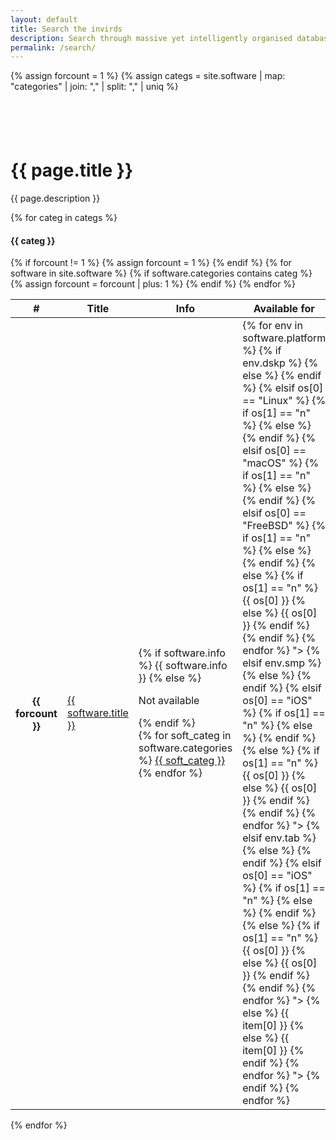 ```yaml
---
layout: default
title: Search the invirds
description: Search through massive yet intelligently organised database
permalink: /search/
---
```

{% assign forcount = 1 %}
{% assign categs =  site.software | map: "categories" | join: ","  | split: "," | uniq %}

<div class="container-fluid bg-clr1 text-white text-center py-3">
  <div style="height:3.5rem;"></div>
  <h1>{{ page.title }}</h1>
  <p>{{ page.description }}</p>
</div>
<div class="container-fluid bg-clr2-light py-3">
  {% for categ in categs %}
  <div class="card mb-3">
    <div class="card-body">
      <span class="anchor" id ="{{ categ | replace: " ", "_" | downcase }}"></span>
      <h4 class="card-title">{{ categ }}</h4>
      <div class="card-text">
        <div class="table-responsive-md">
          <table class="table table-bordered">
            <thead>
              <tr>
                <th scope="col">#</th>
                <th scope="col">Title</th>
                <th scope="col">Info</th>
                <th scope="col">Available for</th>
              </tr>
            </thead>
            <tbody>
              <!-- Ensure that variable forcount has value 1 for each category and such category's card -->
              {% if forcount != 1 %}
              {% assign forcount = 1 %}
              {% endif %}
              {% for software in site.software %}
              {% if software.categories contains categ %}
              <tr>
                <th scope="row">{{ forcount }}</th>
                <td><a class="font-weight-bold text-dark" href="{{ software.url | prepend: site.baseurl | prepend: site.url }}" target="_blank">{{ software.title }}</a>&nbsp;<span class="fas fa-external-link-alt small"></span></td>
                <td>
                  {% if software.info %}
                  {{ software.info }}
                  {% else %}
                  <p>Not available</p>
                  {% endif %}
                  <br>
                  {% for soft_categ in software.categories %}
                  <a href="#{{ soft_categ | replace: " ", "_" | downcase }}"><span class="fas btn btn-light btn-sm text-clr2">{{ soft_categ }}</span></a> 
                  {% endfor %}
                </td>
                <td>
                  {% for env in software.platform %}
                  {% if env.dskp %}
                  <a role="button" class="btn" tabindex="0" data-toggle="popover" data-trigger="focus" data-html="true" data-original-title="Desktop" data-content="
                  {% for os in env.dskp %}
                  {% if os[0] == "Windows" %}
                  {% if os[1] == "n" %}
                  <span class='fab fa-windows border border-warning p-1'></span>
                  {% else %}
                  <span class='fab fa-windows'></span>
                  {% endif %}
                  {% elsif os[0] == "Linux" %}
                  {% if os[1] == "n" %}
                  <span class='fab fa-linux border border-warning p-1'></span>
                  {% else %}
                  <span class='fab fa-linux'></span>
                  {% endif %}
                  {% elsif os[0] == "macOS" %}
                  {% if os[1] == "n" %}
                  <span class='fab fa-apple border border-warning p-1'></span>
                  {% else %}
                  <span class='fab fa-apple'></span>
                  {% endif %}
                  {% elsif os[0] == "FreeBSD" %}
                  {% if os[1] == "n" %}
                  <span class='fab fa-freebsd border border-warning p-1'></span>
                  {% else %}
                  <span class='fab fa-freebsd'></span>
                  {% endif %}
                  {% else %}
                  {% if os[1] == "n" %}
                  <span class='border border-warning shadow-sm p-2'>{{ os[0] }}</span>
                  {% else %}
                  <span class='shadow-sm p-2'>{{ os[0] }}</span>
                  {% endif %}
                  {% endif %}
                  {% endfor %}
                  "><span class="fas fa-desktop"></span></a>
                  {% elsif env.smp %} 
                  <a role="button" class="btn" tabindex="0" data-toggle="popover" data-trigger="focus" data-html="true" data-original-title="Smartphone" data-content="
                  {% for os in env.smp %}
                  {% if os[0] == "Android" %}
                  {% if os[1] == "n" %}
                  <span class='fab fa-android border border-warning p-1'></span>
                  {% else %}
                  <span class='fab fa-android'></span>
                  {% endif %}
                  {% elsif os[0] == "iOS" %}
                  {% if os[1] == "n" %}
                  <span class='fab fa-apple border border-warning p-1'></span>
                  {% else %}
                  <span class='fab fa-apple'></span>
                  {% endif %}
                  {% else %}
                  {% if os[1] == "n" %}
                  <span class='border border-warning shadow-sm p-2'>{{ os[0] }}</span>
                  {% else %}
                  <span class='shadow-sm p-2'>{{ os[0] }}</span>
                  {% endif %}
                  {% endif %}
                  {% endfor %}
                  "><span class="fas fa-mobile-alt"></span></a>          
                  {% elsif env.tab %} 
                  <a role="button" class="btn" tabindex="0" data-toggle="popover" data-trigger="focus" data-html="true" data-original-title="Tablet" data-content="
                  {% for os in env.tab %}
                  {% if os[0] == "Android" %}
                  {% if os[1] == "n" %}
                  <span class='fab fa-android border border-warning p-1'></span>
                  {% else %}
                  <span class='fab fa-android'></span>
                  {% endif %}
                  {% elsif os[0] == "iOS" %}
                  {% if os[1] == "n" %}
                  <span class='fab fa-apple border border-warning p-1'></span>
                  {% else %}
                  <span class='fab fa-apple'></span>
                  {% endif %}
                  {% else %}
                  {% if os[1] == "n" %}
                  <span class='border border-warning shadow-sm p-2'>{{ os[0] }}</span>
                  {% else %}
                  <span class='shadow-sm p-2'>{{ os[0] }}</span>
                  {% endif %}
                  {% endif %}
                  {% endfor %}
                  "><span class="fas fa-tablet-alt"></span></a>
                  {% else %} 
                  <a role="button" class="btn" tabindex="0" data-toggle="popover" data-trigger="focus" data-html="true" data-original-title="Else" data-content="
                  {% for item in env.else %}
                  {% if item[1] == "n" %}
                  <span class='border border-warning shadow-sm p-2'>{{ item[0] }}</span>
                  {% else %}
                  <span class='shadow-sm p-2'>{{ item[0] }}</span>
                  {% endif %}
                  {% endfor %}
                  "><span class="fas fa-bars"></span></a>
                  {% endif %}
                  {% endfor %}
                </td>
              </tr>
              <!-- Increment forcount by 1 for each software printed on a category's card -->
              {% assign forcount = forcount | plus: 1 %}
              {% endif %}
              {% endfor %}
            </tbody>
          </table>
        </div>
      </div>
    </div>
  </div>
  {% endfor %}
</div>

<!-- Initialize Popovers -->
<!-- 
  " $(function(){$('[data-toggle="popover"]').popover()}); " has been converted into base64 format using https://www.base64encode.org/ and included as 'src' so that adding 'defer' attribute to <script> tag is allowed.
  This allows to place jQuery at the end of the document. Credit for idea to: https://stackoverflow.com/a/46088817
 -->
<script src="data:text/javascript;base64,JChmdW5jdGlvbigpeyQoJ1tkYXRhLXRvZ2dsZT0icG9wb3ZlciJdJykucG9wb3ZlcigpfSk7" defer></script>
